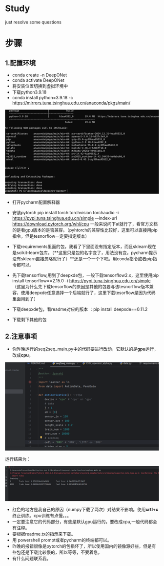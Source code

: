 # Study
just resolve some questions
# 步骤

## 1.配置环境

- conda create -n DeepONet
- conda activate DeepONet
- 将安装位置切换到虚拟环境中
- 下载python3.9.18
- conda install python=3.9.18 -c https://mirrors.tuna.tsinghua.edu.cn/anaconda/pkgs/main/

![](https://github.com/louislee2/Study/blob/main/images/%E5%B1%8F%E5%B9%95%E6%88%AA%E5%9B%BE%202025-02-24%20091016.png)

- 打开pycharm配置解释器
- 安装pytorch  pip install torch torchvision torchaudio -i https://pypi.tuna.tsinghua.edu.cn/simple --index-url https://download.pytorch.org/whl/cpu 一般来说问下ai就行了，看官方文档的是看gpu版本的是否兼容。（pyhtorch的兼容性比较好，这里可以直接用pip指令，但是tesnorflow一定要指定版本）

- 下载requirements里面的包，我看了下里面没有指定版本，而且sklearn现在是scikit-learn包库。（**这里只是包的名字变了，用法没有变，pycharm提示没有sklearn直接忽略就行了）**还是一个一个下吧。用conda指令或者pip指令都可以。
- 先下载tensorflow,用到了deepxde包，一般下载tensorflow2.x，这里使用pip install tensorflow==2.15.0 -i https://pypi.tuna.tsinghua.edu.cn/simple （这里为什么先下载tensorflow的原因是其他的包要与该tesnorflow版本兼容，使用deepxde任意选择一个后端就行了，这里下载tesorflow是因为代码里面用到了）
- 下载deepxde包，看readme对应的版本 ：pip install deepxde==0.11.2
- 下载剩下其他的包

## 2.注意事项

- 你昨晚运行的seq2seq_main.py中的代码要进行改动，它默认的是**gpu**运行，改成**cpu**。

![](https://github.com/louislee2/Study/blob/main/images/%E5%B1%8F%E5%B9%95%E6%88%AA%E5%9B%BE%202025-02-24%20095759.png)

运行结果为：

![](https://github.com/louislee2/Study/blob/main/images/%E5%B1%8F%E5%B9%95%E6%88%AA%E5%9B%BE%202025-02-24%20100031.png)

- 红色的地方是我自己的原因（numpy下载了两次）对结果不影响。使用**crtl+c**终止训练。cpu训练有点慢。。。
- 一定要注意它的代码部分，有些是默认gpu运行的，要改成cpu,一般代码都会有注释。
- 要根据readme.tx的指示来下载。
- 用 powershell prompt或者pycharm的终端都可以。
- 昨晚的报错很像是pytorch的包损坏了，所以使用国内的镜像源好些，但是有些包还是下载比较慢的，所以等等，不要着急。
- 有什么问题联系我。

